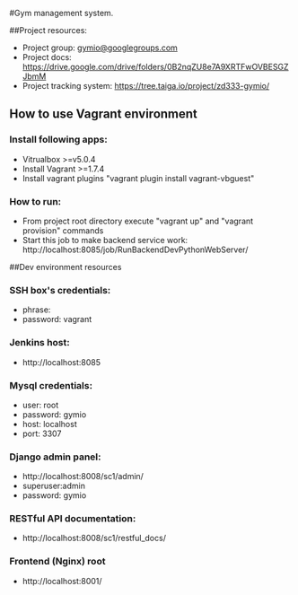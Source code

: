 #Gym management system.

##Project resources:
 * Project group:           gymio@googlegroups.com
 * Project docs:            https://drive.google.com/drive/folders/0B2nqZU8e7A9XRTFwOVBESGZJbmM
 * Project tracking system: https://tree.taiga.io/project/zd333-gymio/

## How to use Vagrant environment
### Install following apps:
 * Vitrualbox >=v5.0.4
 * Install Vagrant >=1.7.4
 * Install vagrant plugins "vagrant plugin install vagrant-vbguest"
### How to run:
 * From project root directory execute "vagrant up" and "vagrant provision" commands
 * Start this job to make backend service work: http://localhost:8085/job/RunBackendDevPythonWebServer/

##Dev environment resources
### SSH box's credentials:
 * phrase:
 * password: vagrant
### Jenkins host:
  * http://localhost:8085
### Mysql credentials:
 * user:     root
 * password: gymio
 * host:     localhost
 * port:     3307
### Django admin panel:
 * http://localhost:8008/sc1/admin/
 * superuser:admin
 * password: gymio
### RESTful API documentation:
 * http://localhost:8008/sc1/restful_docs/
### Frontend (Nginx) root
 * http://localhost:8001/

